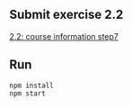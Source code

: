 ## Submit exercise 2.2
[2.2: course information step7](<https://fullstackopen.com/en/part2/rendering_a_collection_modules#:~:text=2.2%3A%20Course%20information%20step7>)

## Run
`npm install`  
`npm start`  